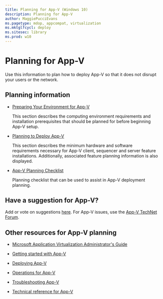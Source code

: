 ```yaml
---
title: Planning for App-V (Windows 10)
description: Planning for App-V
author: MaggiePucciEvans
ms.pagetype: mdop, appcompat, virtualization
ms.mktglfcycl: deploy
ms.sitesec: library
ms.prod: w10
---
```



# Planning for App-V

Use this information to plan how to deploy App-V so that it does not disrupt your users or the network.

## Planning information

-   [Preparing Your Environment for App-V](appv-preparing-your-environment.md)

    This section describes the computing environment requirements and installation prerequisites that should be planned for before beginning App-V setup.

-   [Planning to Deploy App-V](appv-planning-to-deploy-appv.md)

    This section describes the minimum hardware and software requirements necessary for App-V client, sequencer and server feature installations. Additionally, associated feature planning information is also displayed.

-   [App-V Planning Checklist](appv-planning-checklist.md)

    Planning checklist that can be used to assist in App-V deployment planning.

## Have a suggestion for App-V?

Add or vote on suggestions [here](http://appv.uservoice.com/forums/280448-microsoft-application-virtualization). For App-V issues, use the [App-V TechNet Forum](https://social.technet.microsoft.com/Forums/en-US/home?forum=mdopappv).

## Other resources for App-V planning

-   [Microsoft Application Virtualization Administrator's Guide](appv-for-windows.md)

-   [Getting started with App-V](appv-getting-started.md)

-   [Deploying App-V](appv-deploying-appv.md)

-   [Operations for App-V](appv-operations.md)

-   [Troubleshooting App-V](appv-troubleshooting.md)

-   [Technical reference for App-V](appv-technical-reference.md)
